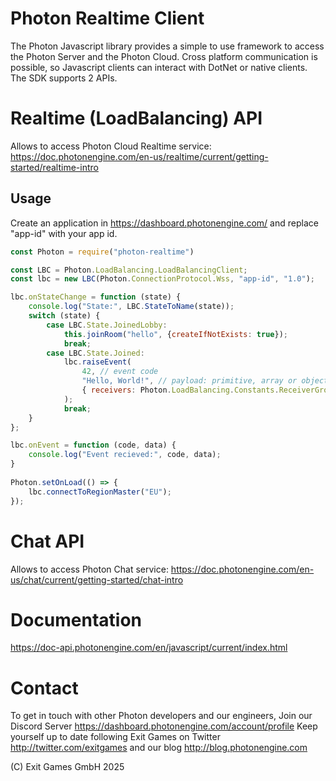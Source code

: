 # Photon Realtime Client

The Photon Javascript library provides a simple to use framework to access the Photon Server and the Photon Cloud.
Cross platform communication is possible, so Javascript clients can interact with DotNet or native clients.
The SDK supports 2 APIs.


# Realtime (LoadBalancing) API
Allows to access Photon Cloud Realtime service: https://doc.photonengine.com/en-us/realtime/current/getting-started/realtime-intro

## Usage
Create an application in https://dashboard.photonengine.com/ and replace "app-id" with your app id.

```js
const Photon = require("photon-realtime")

const LBC = Photon.LoadBalancing.LoadBalancingClient;
const lbc = new LBC(Photon.ConnectionProtocol.Wss, "app-id", "1.0");

lbc.onStateChange = function (state) {
    console.log("State:", LBC.StateToName(state));
    switch (state) {
        case LBC.State.JoinedLobby:
            this.joinRoom("hello", {createIfNotExists: true});
            break;
        case LBC.State.Joined:
            lbc.raiseEvent(
                42, // event code
                "Hello, World!", // payload: primitive, array or object
                { receivers: Photon.LoadBalancing.Constants.ReceiverGroup.All } // send also to the sender
            );
            break;
    }
};

lbc.onEvent = function (code, data) {
    console.log("Event recieved:", code, data);
}
	
Photon.setOnLoad(() => {
    lbc.connectToRegionMaster("EU");
});
```

# Chat API
Allows to access Photon Chat service: https://doc.photonengine.com/en-us/chat/current/getting-started/chat-intro

# Documentation
https://doc-api.photonengine.com/en/javascript/current/index.html

# Contact
To get in touch with other Photon developers and our engineers, Join our Discord Server https://dashboard.photonengine.com/account/profile
Keep yourself up to date following Exit Games on Twitter http://twitter.com/exitgames and our blog http://blog.photonengine.com

(C) Exit Games GmbH 2025